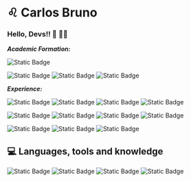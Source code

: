 # ♌ Carlos Bruno

### Hello, Devs!! 👋 👨‍💻
***Academic Formation:***

![Static Badge](https://img.shields.io/badge/UFAM-Computer_Engineer-20B2AA)

![Static Badge](https://img.shields.io/badge/UFGRS-Master's_Degree_In_Computer_Science-4169E1)
![Static Badge](https://img.shields.io/badge/DIGITAL_IMAGE_PROCESSING-8B4513)
![Static Badge](https://img.shields.io/badge/COMPUTER_VISION-D2691E)

***Experience:***

![Static Badge](https://img.shields.io/badge/Impact_Lab-1-3CB371)
![Static Badge](https://img.shields.io/badge/R%26D-00CED1)
![Static Badge](https://img.shields.io/badge/Computational_Photography-HDR_%26_Night_Vision-DCDCDC)
![Static Badge](https://img.shields.io/badge/Courses_%26_Training-191970)

![Static Badge](https://img.shields.io/badge/Professor-7-3CB371)
![Static Badge](https://img.shields.io/badge/Information_Technology_--_IT-1E90FF)
![Static Badge](https://img.shields.io/badge/Engineering-4682B4)
![Static Badge](https://img.shields.io/badge/Mathematics-B0C4DE)

![Static Badge](https://img.shields.io/badge/System_Analyst-2-3CB371)
![Static Badge](https://img.shields.io/badge/Computational_Photography-HDR%2C_Night_Vision_%26_Bokeh_(Portrait)-DCDCDC)
![Static Badge](https://img.shields.io/badge/Camera_App-IQ-B0E0E6)

## 💻 Languages, tools and knowledge 
![Static Badge](https://img.shields.io/badge/C-708090?logo=c)
![Static Badge](https://img.shields.io/badge/C%2B%2B-4682B4?logo=cplusplus)
![Static Badge](https://img.shields.io/badge/PYTHON-FFDEAD?logo=python)
![Static Badge](https://img.shields.io/badge/OpenCV-5F9EA0?logo=opencv)








<!-- ![carteira-de-identidade](https://github.com/carlosbrunocb/carlosbrunocb/assets/54155580/379f8889-00ed-4fbb-8bea-1366e55088fa)
-->


<!--
**carlosbrunocb/carlosbrunocb** is a ✨ _special_ ✨ repository because its `README.md` (this file) appears on your GitHub profile.

Here are some ideas to get you started:

- 🔭 I’m currently working on ...
- 🌱 I’m currently learning ...
- 👯 I’m looking to collaborate on ...
- 🤔 I’m looking for help with ...
- 💬 Ask me about ...
- 📫 How to reach me: ...
- 😄 Pronouns: ...
- ⚡ Fun fact: ...
-->
